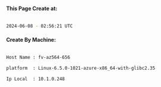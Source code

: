 
   
#### This Page Create at:

```bash

2024-06-08 - 02:56:21 UTC

```

#### Create By Machine:

```bash

Host Name : fv-az564-656

platform  : Linux-6.5.0-1021-azure-x86_64-with-glibc2.35

Ip Local  : 10.1.0.248

```

